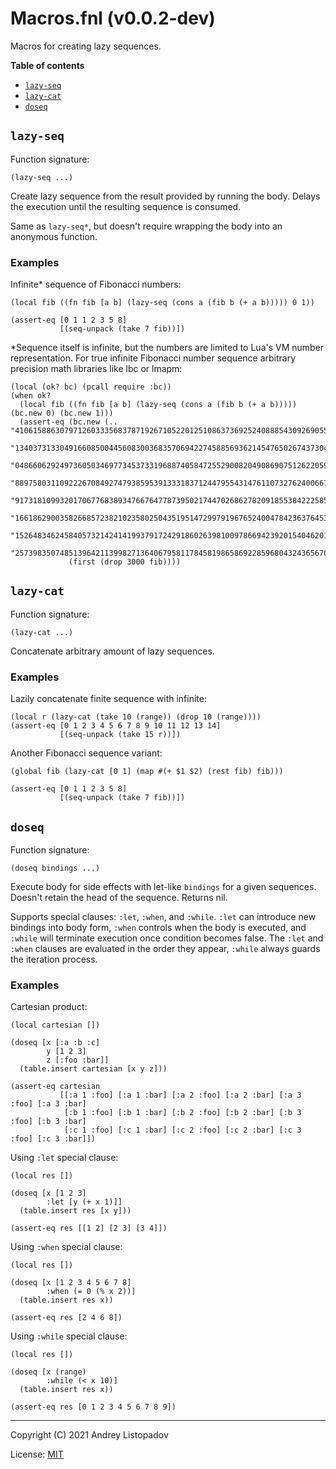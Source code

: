 # Macros.fnl (v0.0.2-dev)
Macros for creating lazy sequences.

**Table of contents**

- [`lazy-seq`](#lazy-seq)
- [`lazy-cat`](#lazy-cat)
- [`doseq`](#doseq)

## `lazy-seq`
Function signature:

```
(lazy-seq ...)
```

Create lazy sequence from the result provided by running the body.
Delays the execution until the resulting sequence is consumed.

Same as `lazy-seq*`, but doesn't require wrapping the body into an
anonymous function.

### Examples

Infinite* sequence of Fibonacci numbers:

```fennel
(local fib ((fn fib [a b] (lazy-seq (cons a (fib b (+ a b))))) 0 1))

(assert-eq [0 1 1 2 3 5 8]
           [(seq-unpack (take 7 fib))])
```

*Sequence itself is infinite, but the numbers are limited to Lua's VM
number representation.  For true infinite Fibonacci number sequence
arbitrary precision math libraries like lbc or lmapm:

``` fennel
(local (ok? bc) (pcall require :bc))
(when ok?
  (local fib ((fn fib [a b] (lazy-seq (cons a (fib b (+ a b))))) (bc.new 0) (bc.new 1)))
  (assert-eq (bc.new (.. "4106158863079712603335683787192671052201251086373692524088854309269055842741"
                         "1340373133049166085004456083003683570694227458856936214547650267437304544685216"
                         "0486606292497360503469773453733196887405847255290082049086907512622059054542195"
                         "8897580311092226708492747938595391333183712447955431476110732762400667379340851"
                         "9173181099320170677683893476676477873950217447026862782091855384222585830640830"
                         "1661862900358266857238210235802504351951472997919676524004784236376453347268364"
                         "1526483462458405732142414199379172429186026398100978669423920154046201538186714"
                         "25739835074851396421139982713640679581178458198658692285968043243656709796000"))
             (first (drop 3000 fib))))

```

## `lazy-cat`
Function signature:

```
(lazy-cat ...)
```

Concatenate arbitrary amount of lazy sequences.

### Examples

Lazily concatenate finite sequence with infinite:

```fennel
(local r (lazy-cat (take 10 (range)) (drop 10 (range))))
(assert-eq [0 1 2 3 4 5 6 7 8 9 10 11 12 13 14]
           [(seq-unpack (take 15 r))])
```

Another Fibonacci sequence variant:

```fennel
(global fib (lazy-cat [0 1] (map #(+ $1 $2) (rest fib) fib)))

(assert-eq [0 1 1 2 3 5 8]
           [(seq-unpack (take 7 fib))])
```

## `doseq`
Function signature:

```
(doseq bindings ...)
```

Execute body for side effects with let-like `bindings` for a given
sequences.  Doesn't retain the head of the sequence.  Returns nil.

Supports special clauses: `:let`, `:when`, and `:while`.  `:let` can
introduce new bindings into body form, `:when` controls when the body
is executed, and `:while` will terminate execution once condition
becomes false.  The `:let` and `:when` clauses are evaluated in the
order they appear, `:while` always guards the iteration process.

### Examples

Cartesian product:

```fennel
(local cartesian [])

(doseq [x [:a :b :c]
        y [1 2 3]
        z [:foo :bar]]
  (table.insert cartesian [x y z]))

(assert-eq cartesian
           [[:a 1 :foo] [:a 1 :bar] [:a 2 :foo] [:a 2 :bar] [:a 3 :foo] [:a 3 :bar]
            [:b 1 :foo] [:b 1 :bar] [:b 2 :foo] [:b 2 :bar] [:b 3 :foo] [:b 3 :bar]
            [:c 1 :foo] [:c 1 :bar] [:c 2 :foo] [:c 2 :bar] [:c 3 :foo] [:c 3 :bar]])
```

Using `:let` special clause:

```fennel
(local res [])

(doseq [x [1 2 3]
        :let [y (+ x 1)]]
  (table.insert res [x y]))

(assert-eq res [[1 2] [2 3] [3 4]])
```

Using `:when` special clause:

```fennel
(local res [])

(doseq [x [1 2 3 4 5 6 7 8]
        :when (= 0 (% x 2))]
  (table.insert res x))

(assert-eq res [2 4 6 8])
```

Using `:while` special clause:

```fennel
(local res [])

(doseq [x (range)
        :while (< x 10)]
  (table.insert res x))

(assert-eq res [0 1 2 3 4 5 6 7 8 9])
```


---

Copyright (C) 2021 Andrey Listopadov

License: [MIT](https://gitlab.com/andreyorst/lazy-seq/-/raw/master/LICENSE)


<!-- Generated with Fenneldoc v0.1.7
     https://gitlab.com/andreyorst/fenneldoc -->
